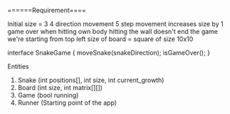 ======Requirement====

Initial size  = 3
4 direction movement 
5 step movement increases size by 1
game over when
  hitting own body
hitting the wall doesn't end the game
we're starting from top left
size of board = square of size 10x10

interface SnakeGame {
    moveSnake(snakeDirection);
    isGameOver();
}



Entities

1. Snake (int positions[], int size, int current_growth)
2. Board (int size, int matrix[][])
3. Game  (bool running) 
4. Runner (Starting point of the app)
